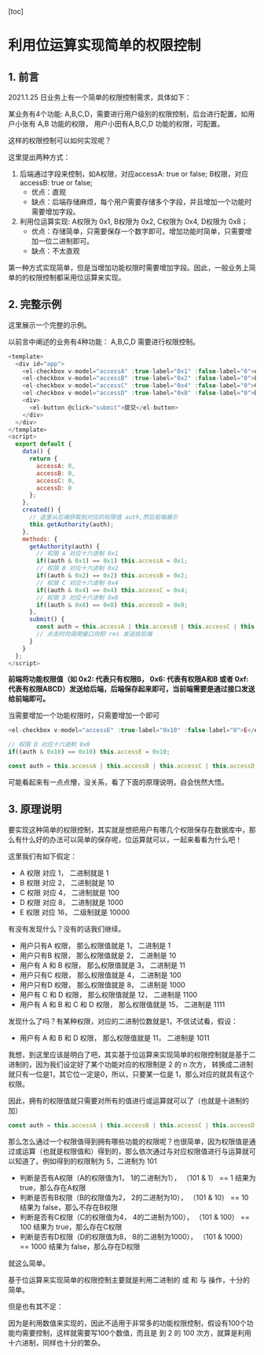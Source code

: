 [toc]

# 利用位运算实现简单的权限控制

## 1. 前言

2021.1.25 日业务上有一个简单的权限控制需求，具体如下：

某业务有4个功能: A,B,C,D，需要进行用户级别的权限控制，后台进行配置，如用户小张有 A,B 功能的权限， 用户小田有A,B,C,D 功能的权限，可配置。

这样的权限控制可以如何实现呢？

这里提出两种方式：

1. 后端通过字段来控制，如A权限，对应accessA: true or false; B权限，对应accessB: true or false;
   - 优点：直观
   - 缺点：后端存储麻烦，每个用户需要存储多个字段，并且增加一个功能时需要增加字段。
2. 利用位运算实现: A权限为 0x1, B权限为  0x2, C权限为 0x4, D权限为  0x8；
   - 优点：存储简单，只需要保存一个数字即可。增加功能时简单，只需要增加一位二进制即可。
   - 缺点：不太直观

第一种方式实现简单，但是当增加功能权限时需要增加字段。因此，一般业务上简单的的权限控制都采用位运算来实现。

## 2. 完整示例

这里展示一个完整的示例。

以前言中阐述的业务有4种功能： A,B,C,D 需要进行权限控制。

```js
<template>
  <div id="app">
    <el-checkbox v-model="accessA" :true-label="0x1" :false-label="0">A</el-checkbox>
    <el-checkbox v-model="accessB" :true-label="0x2" :false-label="0">B</el-checkbox>
    <el-checkbox v-model="accessC" :true-label="0x4" :false-label="0">C</el-checkbox>
    <el-checkbox v-model="accessD" :true-label="0x8" :false-label="0">D</el-checkbox>
    <div>
      <el-button @click="submit">提交</el-button>
    </div>
  </div>
</template>
<script>
  export default {
    data() {
      return {
        accessA: 0,
        accessB: 0,
        accessC: 0,
        accessD: 0
      };
    },
    created() {
      // 这里从后端获取到对应的权限值 auth,然后前端展示
      this.getAuthority(auth);
    },
    methods: {
      getAuthority(auth) {
        // 权限 A 对应十六进制 0x1
        if((auth & 0x1) == 0x1) this.accessA = 0x1;
        // 权限 B 对应十六进制 0x2
        if((auth & 0x2) == 0x2) this.accessB = 0x2;
        // 权限 C 对应十六进制 0x4
        if((auth & 0x4) == 0x4) this.accessC = 0x4;
        // 权限 D 对应十六进制 0x8
        if((auth & 0x8) == 0x8) this.accessD = 0x8;
      },
      submit() {
        const auth = this.accessA | this.accessB | this.accessC | this.accessD;
        // 点击时向调用接口向把 res 发送给后端
      }
    }
  };
</script>
```

**前端将功能权限值（如 0x2: 代表只有权限B， 0x6: 代表有权限A和B  或者 0xf: 代表有权限ABCD）发送给后端，后端保存起来即可，当前端需要是通过接口发送给前端即可。**

当需要增加一个功能权限时，只需要增加一个即可

```js
<el-checkbox v-model="accessE" :true-label="0x10" :false-label="0">E</el-checkbox>

// 权限 D 对应十六进制 0x8
if((auth & 0x10) == 0x10) this.accessE = 0x10;

const auth = this.accessA | this.accessB | this.accessC | this.accessD | this.accessE;
```

可能看起来有一点点懵，没关系，看了下面的原理说明，自会恍然大悟。

## 3. 原理说明

要实现这种简单的权限控制，其实就是想把用户有哪几个权限保存在数据库中，那么有什么好的办法可以简单的保存呢，位运算就可以，一起来看看为什么吧！

这里我们有如下假定：

-  A 权限 对应 1， 二进制就是 1
-  B 权限 对应 2， 二进制就是 10
-  C 权限 对应 4， 二进制就是 100
-  D 权限 对应 8， 二进制就是 1000
-  E 权限 对应 16， 二级制就是 10000

有没有发现什么？没有的话我们继续。

- 用户只有A 权限， 那么权限值就是 1， 二进制是 1
- 用户只有B 权限， 那么权限值就是 2， 二进制是 10
- 用户有 A 和 B 权限， 那么权限值就是 3， 二进制是 11
- 用户只有C 权限， 那么权限值就是 4， 二进制是 100
- 用户只有D 权限， 那么权限值就是 8， 二进制是 1000
- 用户有 C 和 D 权限， 那么权限值就是 12， 二进制是 1100
- 用户有 A 和 B 和 C 和 D 权限， 那么权限值就是 15， 二进制是 1111

发现什么了吗？有某种权限，对应的二进制位数就是1，不信试试看，假设：

- 用户有 A 和 B  和 D 权限， 那么权限值就是 11， 二进制是 1011

我想，到这里应该是明白了吧，其实基于位运算来实现简单的权限控制就是基于二进制的，因为我们设定好了某个功能对应的权限制是 2 的 n 次方， 转换成二进制就只有一位是1，其它位一定是0，所以，只要某一位是 1，那么对应的就具有这个权限。

因此，拥有的权限值就只需要对所有的值进行或运算就可以了（也就是十进制的加）

```js
const auth = this.accessA | this.accessB | this.accessC | this.accessD | this.accessE;
```

那么怎么通过一个权限值得到拥有哪些功能的权限呢？也很简单，因为权限值是通过或运算（也就是权限值和）得到的，那么依次通过与对应权限值进行与运算就可以知道了。例如得到的权限制为 5，二进制为 101

- 判断是否有A权限（A的权限值为1， 1的二进制为1）， （101 & 1） == 1 结果为 true，那么存在A权限
- 判断是否有B权限（B的权限值为2， 2的二进制为10）， （101 & 10） == 10 结果为 false，那么不存在B权限
- 判断是否有C权限（C的权限值为4， 4的二进制为100）， （101 & 100） == 100 结果为 true，那么存在C权限
- 判断是否有D权限（D的权限值为8， 8的二进制为1000）， （101 & 1000） == 1000 结果为 false，那么存在D权限

就这么简单。

基于位运算来实现简单的权限控制主要就是利用二进制的 或 和 与 操作，十分的简单。

但是也有其不足：

因为是利用数值来实现的，因此不适用于非常多的功能权限控制，假设有100个功能均需要控制，这样就需要写100个数值，而且是 到 2 的 100 次方，就算是利用十六进制，同样也十分的繁杂。











